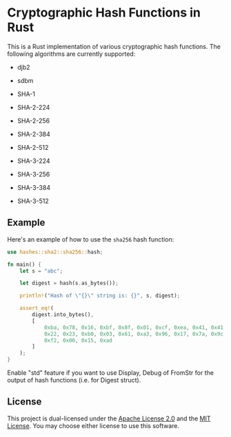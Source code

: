 # Cryptographic Hash Functions in Rust

This is a Rust implementation of various cryptographic hash functions. The following algorithms are currently supported:

* djb2
* sdbm

* SHA-1

* SHA-2-224
* SHA-2-256
* SHA-2-384
* SHA-2-512

* SHA-3-224
* SHA-3-256
* SHA-3-384
* SHA-3-512

## Example

Here's an example of how to use the `sha256` hash function:

```rust
use hashes::sha2::sha256::hash;

fn main() {
    let s = "abc";

    let digest = hash(s.as_bytes());

    println!("Hash of \"{}\" string is: {}", s, digest);

    assert_eq!(
        digest.into_bytes(),
        [
            0xba, 0x78, 0x16, 0xbf, 0x8f, 0x01, 0xcf, 0xea, 0x41, 0x41, 0x40, 0xde, 0x5d, 0xae,
            0x22, 0x23, 0xb0, 0x03, 0x61, 0xa3, 0x96, 0x17, 0x7a, 0x9c, 0xb4, 0x10, 0xff, 0x61,
            0xf2, 0x00, 0x15, 0xad
        ]
    );
}
```

Enable "std" feature if you want to use Display, Debug of FromStr for the output of hash functions (i.e. for Digest struct).

## License

This project is dual-licensed under the <a href="LICENSE-APACHE">Apache License 2.0</a> and the <a href="LICENSE-MIT">MIT License</a>.
You may choose either license to use this software.
